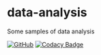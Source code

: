 # data-analysis
Some samples of data analysis

[![GitHub](https://img.shields.io/github/license/mashape/apistatus.svg)](https://github.com/BurhanH/data-analysis/blob/master/LICENSE)
[![Codacy Badge](https://api.codacy.com/project/badge/Grade/14312e5c6eb84109897b4d7cc9e367c3)](https://app.codacy.com/app/BurhanH/data-analysis?utm_source=github.com&utm_medium=referral&utm_content=BurhanH/data-analysis&utm_campaign=Badge_Grade_Dashboard)
